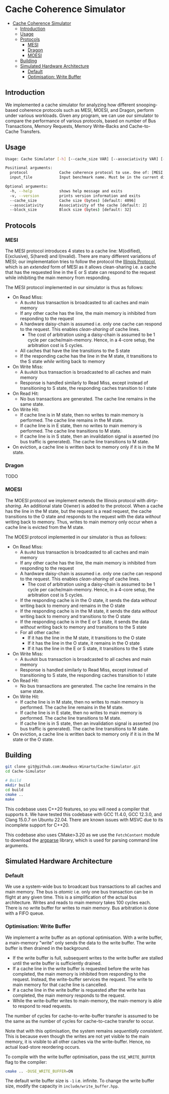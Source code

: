 # Cache Coherence Simulator

- [Cache Coherence Simulator](#cache-coherence-simulator)
  - [Introduction](#introduction)
  - [Usage](#usage)
  - [Protocols](#protocols)
    - [MESI](#mesi)
    - [Dragon](#dragon)
    - [MOESI](#moesi)
  - [Building](#building)
  - [Simulated Hardware Architecture](#simulated-hardware-architecture)
    - [Default](#default)
    - [Optimisation: Write Buffer](#optimisation-write-buffer)

## Introduction

We implemented a cache simulator for analyzing how different snooping-based coherence protocols such as MESI, MOESI, and Dragon, perform under various workloads. Given any program, we can use our simulator to compare the performance of various protocols, based on number of Bus Transactions, Memory Requests, Memory Write-Backs and Cache-to-Cache Transfers.

## Usage

```bash
Usage: Cache Simulator [-h] [--cache_size VAR] [--associativity VAR] [--block_size VAR] protocol input_file

Positional arguments:
  protocol              Cache coherence protocol to use. One of: [MESI, Dragon]
  input_file            Input benchmark name. Must be in the current directory

Optional arguments:
  -h, --help            shows help message and exits
  -v, --version         prints version information and exits
  --cache_size          Cache size (bytes) [default: 4096]
  --associativity       Associativity of the cache [default: 2]
  --block_size          Block size (bytes) [default: 32]
```

## Protocols

### MESI

The MESI protocol introduces 4 states to a cache line: M(odified), E(xclusive), S(hared) and I(nvalid). There are many different variations of MESI; our implementation tries to follow the protocol the [Illinois Protocol](https://dl.acm.org/doi/pdf/10.1145/800015.808204), which is an *extended* form of MESI as it allows clean-sharing i.e. a cache that has the requested line in the E or S state can respond to the request while inhibiting the main memory from responding.

The MESI protocol implemented in our simulator is thus as follows:

- On Read Miss:
  - A `BusRd` bus transaction is broadcasted to all caches and main memory
  - If any other cache has the line, the main memory is inhibited from responding to the request
  - A hardware daisy-chain is assumed i.e. only one cache can respond to the request. This enables *clean-sharing* of cache lines.
    - The cost of arbitration using a daisy-chain is assumed to be 1 cycle per cache/main-memory. Hence, in a 4-core setup, the arbitration cost is 5 cycles.
  - All caches that have the line transitions to the S state
  - If the responding cache has the line in the M state, it transitions to the S state *while* writing back to memory
- On Write Miss:
  - A `BusRdX` bus transaction is broadcasted to all caches and main memory
  - Response is handled similarly to Read Miss, except instead of transitioning to S state, the responding caches transition to I state
- On Read Hit:
  - No bus transactions are generated. The cache line remains in the same state.
- On Write Hit:
  - If cache line is in M state, then no writes to main memory is performed. The cache line remains in the M state.
  - If cache line is in E state, then no writes to main memory is performed. The cache line transitions to M state.
  - If cache line is in S state, then an invalidation signal is asserted (no bus traffic is generated). The cache line transitions to M state.
- On eviction, a cache line is written back to memory only if it is in the M state.

### Dragon

TODO

### MOESI

The MOESI protocol we implement extends the Illinois protocol with *dirty-sharing*. An additional state O(wner) is added to the protocol. When a cache has the line in the M state, but the request is a read request, the cache transitions to the O state and responds to the request with the data *without* writing back to memory. Thus, writes to main memory only occur when a cache line is evicted from the M state.

The MOESI protocol implemented in our simulator is thus as follows:

- On Read Miss:
  - A `BusRd` bus transaction is broadcasted to all caches and main memory
  - If any other cache has the line, the main memory is inhibited from responding to the request
  - A hardware daisy-chain is assumed i.e. only one cache can respond to the request. This enables *clean-sharing* of cache lines.
    - The cost of arbitration using a daisy-chain is assumed to be 1 cycle per cache/main-memory. Hence, in a 4-core setup, the arbitration cost is 5 cycles.
  - If the responding cache is in the O state, it sends the data *without* writing back to memory and remains in the O state
  - If the responding cache is in the M state, it sends the data *without* writing back to memory and transitions to the O state
  - If the responding cache is in the E or S state, it sends the data *without* writing back to memory and transitions to the S state
  - For all other cache:
    - If it has the line in the M state, it transitions to the O state
    - If it has the line in the O state, it remains in the O state
    - If it has the line in the E or S state, it transitions to the S state
- On Write Miss:
  - A `BusRdX` bus transaction is broadcasted to all caches and main memory
  - Response is handled similarly to Read Miss, except instead of transitioning to S state, the responding caches transition to I state
- On Read Hit:
  - No bus transactions are generated. The cache line remains in the same state.
- On Write Hit:
  - If cache line is in M state, then no writes to main memory is performed. The cache line remains in the M state.
  - If cache line is in E state, then no writes to main memory is performed. The cache line transitions to M state.
  - If cache line is in S state, then an invalidation signal is asserted (no bus traffic is generated). The cache line transitions to M state.
- On eviction, a cache line is written back to memory only if it is in the M state or the O state.

## Building

```bash
git clone git@github.com:Amadeus-Winarto/Cache-Simulator.git
cd Cache-Simulator

# Build
mkdir build
cd build
cmake ..
make
```

This codebase uses C++20 features, so you will need a compiler that supports it. We have tested this codebase with GCC 11.4.0, GCC 12.3.0, and Clang 15.0.7 on Ubuntu 22.04. There are known issues with MSVC due to its incomplete support for C++20.

This codebase also uses CMake>3.20 as we use the `FetchContent` module to download the [argparse](https://github.com/p-ranav/argparse) library, which is used for parsing command line arguments.

## Simulated Hardware Architecture

### Default

We use a system-wide bus to broadcast bus transactions to all caches and main memory. The bus is *atomic* i.e. only one bus transaction can be in flight at any given time. This is a simplification of the actual bus architecture. Writes and reads to main memory takes 100 cycles each. There is no write buffer for writes to main memory. Bus arbitration is done with a FIFO queue.

### Optimisation: Write Buffer

We implement a write buffer as an optional optimisation. With a write buffer, a main-memory "write" only sends the data to the write buffer. The write buffer is then drained in the background.

- If the write buffer is full, subsequent writes to the write buffer are stalled until the write buffer is sufficiently drained.
- If a cache line in the write buffer is requested before the write has completed, the main memory is inhibited from responding to the request. Instead, the write-buffer services the request. The write to main memory for that cache line is cancelled.
- If a cache line in the write buffer is requested after the write has completed, the main memory responds to the request.
- While the write-buffer writes to main-memory, the main-memory is able to respond to read requests.

The number of cycles for cache-to-write-buffer transfer is assumed to be the same as the number of cycles for cache-to-cache transfer to occur.

Note that with this optimisation, the system remains *sequentially consistent*. This is because even though the writes are not yet visible to the main memory, it is visible to all other caches via the write-buffer. Hence, no actual load-store reordering occurs.

To compile with the write buffer optimisation, pass the `USE_WRITE_BUFFER` flag to the compiler:

```bash
cmake .. -DUSE_WRITE_BUFFER=ON
```

The default write buffer size is `-1` i.e. infinite. To change the write buffer size, modify the capacity in `include/write_buffer.hpp`.

